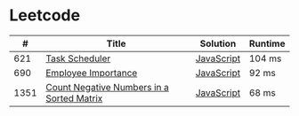 # Leetcode

| # | Title | Solution | Runtime |
|---| ----- | -------- | ------- |
|621|[ Task Scheduler](https://leetcode.com/problems/task-scheduler/)|[JavaScript](./solutions/621.%20Task%20SchedulerJavaScript)|104 ms|
|690|[ Employee Importance](https://leetcode.com/problems/employee-importance/)|[JavaScript](./solutions/690.%20Employee%20ImportanceJavaScript)|92 ms|
|1351|[ Count Negative Numbers in a Sorted Matrix](https://leetcode.com/problems/count-negative-numbers-in-a-sorted-matrix/)|[JavaScript](./solutions/1351.%20Count%20Negative%20Numbers%20in%20a%20Sorted%20MatrixJavaScript)|68 ms|
